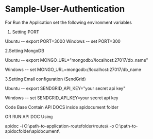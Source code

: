 # Sample-User-Authentication
For Run the Application set the following environment variables

1. Setting PORT

Ubuntu -- export PORT=3000
Windows -- set PORT=300

2.Setting MongoDB 

Ubuntu -- export MONGO_URL="mongodb://localhost:27017/db_name"

Windows -- set MONGO_URL=mongodb://localhost:27017/db_name

3.Setting Email configuration (SendGrid)

Ubuntu -- export SENDGRID_API_KEY="your secret api key"

Windows -- set SENDGRID_API_KEY=your secret api key


Code Base Contain API DOCS inside apidocument folder

OR RUN API DOC Using

apidoc -i C:\path-to-application-routefolder\routes\ -o C:\path-to-apidocfolder\apidocument\

